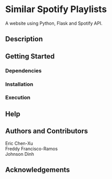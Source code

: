 # Similar Spotify Playlists
A website using Python, Flask and Spotify API.

## Description

## Getting Started

### Dependencies

### Installation

### Execution

## Help

## Authors and Contributors
Eric Chen-Xu <br>
Freddy Francisco-Ramos <br>
Johnson Dinh

## Acknowledgements
